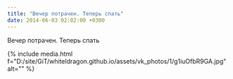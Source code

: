 ```yaml
---
title: "Вечер потрачен. Теперь спать"
date: 2014-06-03 02:02:00 +0300
---
```


Вечер потрачен. Теперь спать

{% include media.html f="D:/site/GiT/whiteldragon.github.io/assets/vk_photos/1/g1iuOfbR9GA.jpg" alt="" %}
